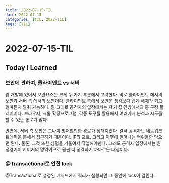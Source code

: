 ```yaml
---
title: 2022-07-15-TIL
date: 2022-07-15
categories: [TIL, 2022-TIL]
tags: [TIL]
---
```


# 2022-07-15-TIL

## Today I Learned

### 보안에 관하여, 클라이언트 vs 서버

웹 개발에 있어서 보안요소는 크게 두 가지 부분에서 고려한다. 바로 클라이언트 에서의 보안과 서버 측 에서의 보안이다.
클라이언트 측에서 보안은 생각보다 쉽게 해제가 되고 얼마든지 탈취 가능하다. 말 그대로 공격자의 입장에서는 자기 집 안방에서의 홈 구장 플레이이다.
브라우저, 크롬 확장프로그램, 각종 도구를 활용해서 여러가지 분석과 시도를 할 수 있는 통로가 많다.

반면에, 서버 측 보안은 그나마 방어할만한 경로가 정해져있다. 결국 공격자도 네트워크 트래픽을 통해서 접근하기 때문이다. IP와 포트, 그리고 이후에 일어나는 행위들만 막으면 된다. 물론, 그것 또한 심혈을 기울여서 작업해야한다. 그래도 공격자 입장에서는 원정경기이고 미지의 영역이므로 훨씬 더 공격하기 까다로운 대상이다.


### @Transactional로 인한 lock

@Transactional로 설정된 메서드에서 쿼리가 실행되면 그 동안에 lock이 걸린다.